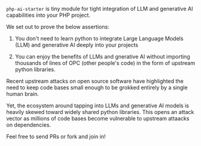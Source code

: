 `php-ai-starter` is tiny module for tight integration of LLM and generative AI capabilities into your PHP project.

We set out to prove the below assertions:

1. You don't need to learn python to integrate Large Language Models (LLM) and generative AI deeply into your projects
   
2. You can enjoy the benefits of LLMs and gnerative AI without importing thousands of lines of OPC (other people's code) in the form of upstream python libraries.

Recent upstream attacks on open source software have highlighted the need to keep code bases small enough to be grokked entirely by a single human brain.

Yet, the ecosystem around tapping into LLMs and generative AI models is heavily skewed toward widely shared python libraries. This opens an attack vector as millions of code bases become vulnerable to upstream attaacks on dependencies.

Feel free to send PRs or fork and join in!
